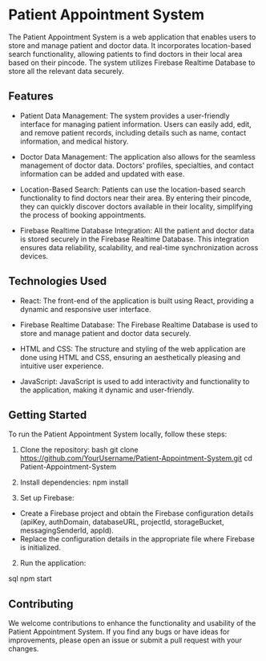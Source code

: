 # Patient Appointment System
The Patient Appointment System is a web application that enables users to store and manage patient and doctor data. It incorporates location-based search functionality, allowing patients to find doctors in their local area based on their pincode. The system utilizes Firebase Realtime Database to store all the relevant data securely.

## Features
* Patient Data Management: The system provides a user-friendly interface for managing patient information. Users can easily add, edit, and remove patient records, including details such as name, contact information, and medical history.

* Doctor Data Management: The application also allows for the seamless management of doctor data. Doctors' profiles, specialties, and contact information can be added and updated with ease.

* Location-Based Search: Patients can use the location-based search functionality to find doctors near their area. By entering their pincode, they can quickly discover doctors available in their locality, simplifying the process of booking appointments.

* Firebase Realtime Database Integration: All the patient and doctor data is stored securely in the Firebase Realtime Database. This integration ensures data reliability, scalability, and real-time synchronization across devices.

## Technologies Used
* React: The front-end of the application is built using React, providing a dynamic and responsive user interface.

* Firebase Realtime Database: The Firebase Realtime Database is used to store and manage patient and doctor data securely.

* HTML and CSS: The structure and styling of the web application are done using HTML and CSS, ensuring an aesthetically pleasing and intuitive user experience.

* JavaScript: JavaScript is used to add interactivity and functionality to the application, making it dynamic and user-friendly.

## Getting Started
To run the Patient Appointment System locally, follow these steps:

1. Clone the repository:
bash
git clone https://github.com/YourUsername/Patient-Appointment-System.git
cd Patient-Appointment-System

2. Install dependencies:
npm install

1. Set up Firebase:

* Create a Firebase project and obtain the Firebase configuration details (apiKey, authDomain, databaseURL, projectId, storageBucket, messagingSenderId, appId).
* Replace the configuration details in the appropriate file where Firebase is initialized.

2. Run the application:

sql
npm start

## Contributing

We welcome contributions to enhance the functionality and usability of the Patient Appointment System. If you find any bugs or have ideas for improvements, please open an issue or submit a pull request with your changes.
